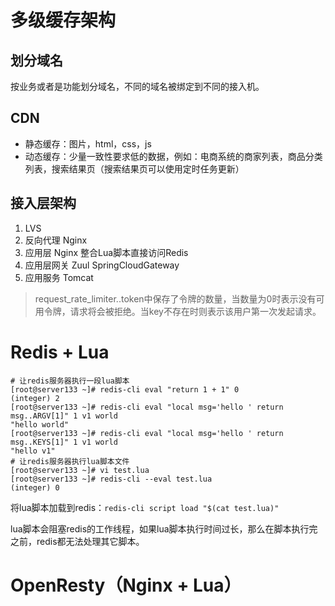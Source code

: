 # 多级缓存架构

## 划分域名
按业务或者是功能划分域名，不同的域名被绑定到不同的接入机。

## CDN
- 静态缓存：图片，html，css，js
- 动态缓存：少量一致性要求低的数据，例如：电商系统的商家列表，商品分类列表，搜索结果页（搜索结果页可以使用定时任务更新）

## 接入层架构
1. LVS
2. 反向代理 Nginx
3. 应用层 Nginx 整合Lua脚本直接访问Redis
4. 应用层网关 Zuul SpringCloudGateway
5. 应用服务 Tomcat


> request_rate_limiter.<userId>.token中保存了令牌的数量，当数量为0时表示没有可用令牌，请求将会被拒绝。当key不存在时则表示该用户第一次发起请求。


# Redis + Lua
```shell
# 让redis服务器执行一段lua脚本
[root@server133 ~]# redis-cli eval "return 1 + 1" 0
(integer) 2
[root@server133 ~]# redis-cli eval "local msg='hello ' return msg..ARGV[1]" 1 v1 world
"hello world"
[root@server133 ~]# redis-cli eval "local msg='hello ' return msg..KEYS[1]" 1 v1 world
"hello v1"
# 让redis服务器执行lua脚本文件
[root@server133 ~]# vi test.lua
[root@server133 ~]# redis-cli --eval test.lua 
(integer) 0
```

将lua脚本加载到redis：`redis-cli script load "$(cat test.lua)"`

lua脚本会阻塞redis的工作线程，如果lua脚本执行时间过长，那么在脚本执行完之前，redis都无法处理其它脚本。


# OpenResty（Nginx + Lua）